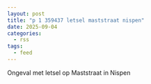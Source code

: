 ```yaml
---
layout: post
title: "p 1 359437 letsel maststraat nispen"
date: 2025-09-04
categories: 
  - rss
tags: 
  - feed
---
```


Ongeval met letsel op Maststraat in Nispen
